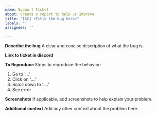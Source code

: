 ```yaml
---
name: Support Ticket
about: Create a report to help us improve
title: "[SC] <Title the bug here>"
labels: ''
assignees: ''

---
```


**Describe the bug**
A clear and concise description of what the bug is.

**Link to ticket in discord**

**To Reproduce**
Steps to reproduce the behavior:
1. Go to '...'
2. Click on '....'
3. Scroll down to '....'
4. See error

**Screenshots**
If applicable, add screenshots to help explain your problem.

**Additional context**
Add any other context about the problem here.
